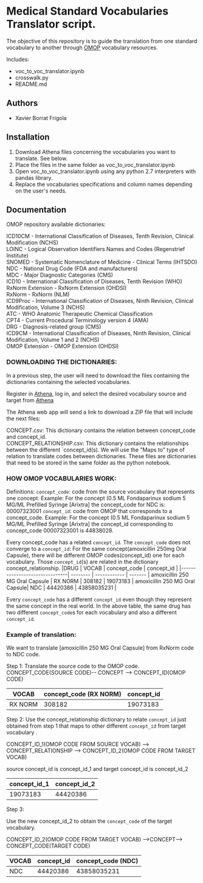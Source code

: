 # Medical Standard Vocabularies Translator script.

The objective of this repository is to guide the translation from one standard vocabulary to another through [OMOP](https://www.ohdsi.org/data-standardization/the-common-data-model/)  vocabulary resources.


Includes:
- voc_to_voc_translator.ipynb
- crosswalk.py
- README.md


## Authors

- Xavier Borrat Frigola


## Installation

1. Download Athena files concerning the vocabularies you want to translate. See below.
2. Place the files in the same folder as voc_to_voc_translator.ipynb
3. Open voc_to_voc_translator.ipynb using any python 2.7 interpreters with pandas library.
4. Replace the vocabularies specifications and column names depending on the user's needs.


## Documentation

OMOP repository available dictionaries:

ICD10CM	-	International Classification of Diseases, Tenth Revision, Clinical Modification (NCHS) <br>
LOINC	-	Logical Observation Identifiers Names and Codes (Regenstrief Institute)<br>
SNOMED	-	Systematic Nomenclature of Medicine - Clinical Terms (IHTSDO)<br>
NDC	-	National Drug Code (FDA and manufacturers)<br>
MDC	-	Major Diagnostic Categories (CMS)<br>
ICD10	-	International Classification of Diseases, Tenth Revision (WHO)<br>
RxNorm Extension	-	RxNorm Extension (OHDSI)<br>
RxNorm	-	RxNorm (NLM)<br>
ICD9Proc	-	International Classification of Diseases, Ninth Revision, Clinical Modification, Volume 3 (NCHS)<br>
ATC	-	WHO Anatomic Therapeutic Chemical Classification<br>
CPT4	-	Current Procedural Terminology version 4 (AMA)<br>
DRG	-	Diagnosis-related group (CMS)<br>
ICD9CM	-	International Classification of Diseases, Ninth Revision, Clinical Modification, Volume 1 and 2 (NCHS)<br>
OMOP Extension	-	OMOP Extension (OHDSI)<br>


### DOWNLOADING THE DICTIONARIES:

In a  previous step, the user will need to download the files containing the dictionaries containing the selected vocabularies.

Register in [Athena](https://athena.ohdsi.org/vocabulary/list), log in, and select the desired  vocabulary source and target from [Athena](https://athena.ohdsi.org/vocabulary/list)

The Athena web app will send a link to download a ZIP file that will include the next files:

CONCEPT.csv: This dictionary contains the relation between concept_code and concept_id.<br>
CONCEPT_RELATIONSHIP.csv: This dictionary contains the relationships between the different `concept_id(s). We will use the "Maps to" type of relation to translate codes between dictionaries.
These files are dictionaries that need to be stored in the same folder as the python notebook. 


### HOW OMOP VOCABULARIES WORK:

Definitions:
`concept_code`: code from the source vocabulary that represents one concept. 
Example: For the concept  (0.5 ML Fondaparinux sodium 5 MG/ML Prefilled Syringe [Arixtra] the concept_code for NDC is: 00007323001
`concept_id`: code from OMOP that corresponds to a concept_code. 
Example: For the concept (0.5 ML Fondaparinux sodium 5 MG/ML Prefilled Syringe [Arixtra] the concept_id corresponding to concept_code 00007323001 is 44838028.

Every concept_code has a related `concept_id`. The `concept_code` does not converge to a `concept_id`: For the same concept(amoxicillin 250mg Oral Capsule), there will be different OMOP codes(concept_id) one for each vocabulary. Those  `concept_id`(s) are related in the dictionary concept_relationship.
|DRUG | VOCAB | concept_code  | concept_id |
 |-------------------------------| -------- | ------------ | ------- |
amoxicillin 250 MG Oral Capsule | RX NORM | 308182      | 19073183 |
 amoxicillin 250 MG Oral Capsule| NDC     | 44420386 | 43858035231 | 
 
 Every `concept_code` has a different `concept_id` even though they represent the same concept in the real world. In the above table, the same drug has two different `concept_code`s for each vocabulary and also a different `concept_id`.


### Example of translation:
We want to translate [amoxicillin 250 MG Oral Capsule] from RxNorm code to NDC code.

Step 1:
Translate the source code to the OMOP code.
CONCEPT_CODE(SOURCE CODE)--  CONCEPT  --> CONCEPT_ID(OMOP CODE)


 
| VOCAB | concept_code (RX NORM) | concept_id |
| -------- | ------------ | ------- |
| RX NORM | 308182      | 19073183 |


Step 2:
Use the concept_relationship dictionary to relate `concept_id` just obtained from step 1 that maps to other different `concept_id` from target vocabulary .


CONCEPT_ID_1(OMOP CODE FROM SOURCE VOCAB) --> CONCEPT_RELATIONSHIP --> CONCEPT_ID_2(OMOP CODE FROM TARGET VOCAB)

source concept_id is concept_id_1 and target concept_id is concept_id_2

| concept_id_1 | concept_id_2 |
| --------- | ---------- |
| 19073183  | 44420386 |


Step 3:

Use the new concept_id_2  to obtain the `concept_code` of the target vocabulary. 

CONCEPT_ID_2(OMOP CODE FROM TARGET VOCAB) -->CONCEPT--> CONCEPT_CODE(TARGET CODE)

| VOCAB | concept_id| concept_code (NDC) | 
| -------- | ------------ | ------- |
| NDC     | 44420386 | 43858035231 | 




